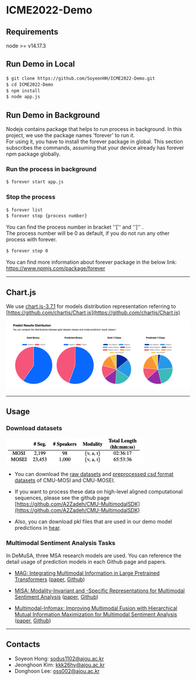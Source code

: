 # ICME2022-Demo

## Requirements
node >= v14.17.3

## Run Demo in Local
``` bash
$ git clone https://github.com/SoyeonHH/ICME2022-Demo.git
$ cd ICME2022-Demo
$ npm install
$ node app.js
```

## Run Demo in Background
Nodejs contains package that helps to run process in background. In this project, we use the package names 'forever' to run it.<br>For using it, you have to install the forever package in global. This section subscribes the commands, assuming that your device already has forever npm package globally.

### Run the process in background
``` bash
$ forever start app.js
```

### Stop the process
``` bash
$ forever list
$ forever stop {process number}
```

You can find the process number in bracket ''['' and '']'' . <br>The process number will be 0 as default, if you do not run any other process with forever.

``` bash
$ forever stop 0
```

You can find more information about forever package in the below link:<br>https://www.npmjs.com/package/forever

---


## Chart.js
We use [chart.js-3.7.1](https://www.chartjs.org/docs/latest/getting-started/installation.html) for models distribution representation referring to [https://github.com/chartjs/Chart.js](https://github.com/chartjs/Chart.js)

![pie_chart](/image/pie_chart.png)



---

## Usage

### Download datasets

![Dataset_Statistics](https://github.com/SoyeonHH/ICME2022-Demo/blob/main/image/Dataset_Statistics.png)

* You can download the [raw datasets](http://immortal.multicomp.cs.cmu.edu/raw_datasets/) and [preprocessed csd format datasets](http://immortal.multicomp.cs.cmu.edu/raw_datasets/processed_data/) of CMU-MOSI and CMU-MOSEI.

* If you want to process these data on high-level aligned computational sequences, please see the github page [https://github.com/A2Zadeh/CMU-MultimodalSDK](https://github.com/A2Zadeh/CMU-MultimodalSDK)

* Also, you can download pkl files that are used in our demo model predictions in [hear](https://drive.google.com/drive/folders/1IBwWNH0XjPnZWaAlP1U2tIJH6Rb3noMI).


### Multimodal Sentiment Analysis Tasks

In DeMuSA, three MSA research models are used. You can reference the detail usage of prediction models in each Github page and papers.

* [MAG: Integrating Multimodal Information in Large Pretrained Transformers](https://github.com/SoyeonHH/ICME2022-Demo/tree/main/src/MAG) ([paper](https://aclanthology.org/2020.acl-main.214.pdf), [Github](https://github.com/WasifurRahman/BERT_multimodal_transformer))

* [MISA: Modality-Invariant and -Specific Representations for Multimodal Sentiment Analysis](https://github.com/SoyeonHH/ICME2022-Demo/tree/main/src/MISA) ([paper](https://arxiv.org/pdf/2005.03545.pdf), [Github](https://github.com/declare-lab/MISA))

* [Multimodal-Infomax: Improving Multimodal Fusion with Hierarchical Mutual Information Maximization for Multimodal Sentiment Analysis](https://github.com/SoyeonHH/ICME2022-Demo/tree/main/src/MMIM) ([paper](https://arxiv.org/pdf/2109.00412.pdf), [Github](https://github.com/declare-lab/Multimodal-Infomax))

---


## Contacts
* Soyeon Hong: sodus1102@ajou.ac.kr
* Jeonghoon Kim: kkk26hy@ajou.ac.kr
* Donghoon Lee: oss002@ajou.ac.kr

